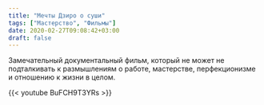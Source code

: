 ```yaml
---
title: "Мечты Дзиро о суши"
tags: ["Мастерство", "Фильмы"]
date: 2020-02-27T09:08:42+03:00
draft: false
---
```


Замечательный документальный фильм, который не может не подталкивать к размышлениям о работе, мастерстве, перфекционизме и отношению к жизни в целом.

{{< youtube BuFCH9T3YRs >}}
